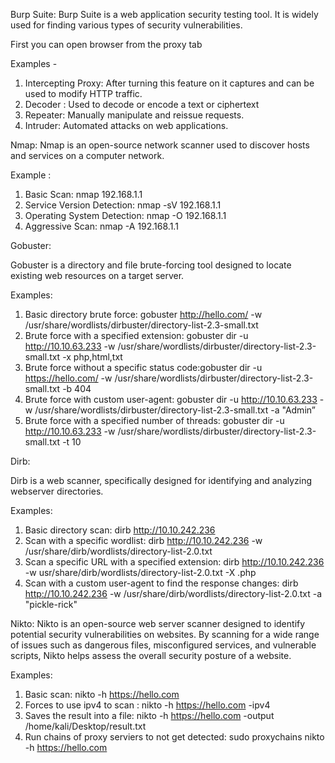 Burp Suite:
Burp Suite is a web application security testing tool. It is widely used for finding various types of security vulnerabilities.

First you can open browser from the proxy tab 

Examples   - 
1. Intercepting Proxy: After turning this feature on it captures and can be used to modify HTTP traffic.
2. Decoder : Used to decode or encode a text or ciphertext
3. Repeater: Manually manipulate and reissue requests.
4. Intruder: Automated attacks on web applications.

Nmap:
Nmap is an open-source network scanner used to discover hosts and services on a computer network.
  
Example :
1. Basic Scan: nmap 192.168.1.1
2. Service Version Detection: nmap -sV 192.168.1.1
3. Operating System Detection: nmap -O 192.168.1.1
4. Aggressive Scan: nmap -A 192.168.1.1

Gobuster:

Gobuster is a directory and file brute-forcing tool designed to locate existing web resources on a target server.

Examples:
1. Basic directory brute force: gobuster http://hello.com/ -w /usr/share/wordlists/dirbuster/directory-list-2.3-small.txt 
2. Brute force with a specified extension: gobuster dir -u http://10.10.63.233 -w /usr/share/wordlists/dirbuster/directory-list-2.3-small.txt -x php,html,txt 
3. Brute force without a specific status code:gobuster dir -u https://hello.com/ -w /usr/share/wordlists/dirbuster/directory-list-2.3-small.txt -b 404
4. Brute force with custom user-agent: gobuster  dir -u http://10.10.63.233 -w /usr/share/wordlists/dirbuster/directory-list-2.3-small.txt -a "Admin”
5. Brute force with a specified number of threads: gobuster  dir -u http://10.10.63.233 -w /usr/share/wordlists/dirbuster/directory-list-2.3-small.txt -t 10
  

Dirb:

Dirb is a web scanner, specifically designed for identifying and analyzing webserver directories.

Examples:
1. Basic directory scan:  dirb http://10.10.242.236
2. Scan with a specific wordlist: dirb http://10.10.242.236 -w /usr/share/dirb/wordlists/directory-list-2.0.txt  
3. Scan a specific URL with a specified extension: dirb http://10.10.242.236 -w usr/share/dirb/wordlists/directory-list-2.0.txt -X .php
4. Scan with a custom user-agent to find the response changes: dirb http://10.10.242.236 -w /usr/share/dirb/wordlists/directory-list-2.0.txt -a "pickle-rick"
  

Nikto:
Nikto is an open-source  web server scanner designed to identify potential security vulnerabilities on websites. By scanning for a wide range of issues such as dangerous files, misconfigured services, and vulnerable scripts, Nikto helps assess the overall security posture of a website. 

Examples:
1. Basic scan: nikto -h https://hello.com
2. Forces to use ipv4 to scan : nikto -h https://hello.com -ipv4
3. Saves the result into a file: nikto -h https://hello.com -output /home/kali/Desktop/result.txt
4. Run chains of proxy serviers to not get detected: sudo proxychains nikto -h https://hello.com 

